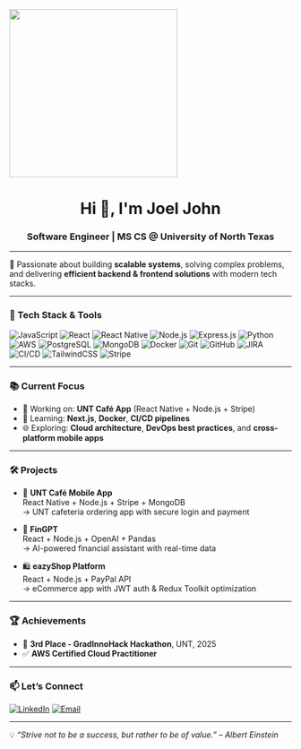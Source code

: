 <div align="left">
  <img src="https://github.com/user-attachments/assets/a55805c0-7ef2-4b90-bb31-a61d0ed9f882" width="300"/>
</div>

<h1 align="center">Hi 👋, I'm Joel John</h1>
<h3 align="center">Software Engineer | MS CS @ University of North Texas</h3>

---

🎯 Passionate about building **scalable systems**, solving complex problems, and delivering **efficient backend & frontend solutions** with modern tech stacks.

---

### 🚀 Tech Stack & Tools

<p align="left">
  <img src="https://img.shields.io/badge/JavaScript-F7DF1E?logo=javascript&logoColor=000" alt="JavaScript" />
  <img src="https://img.shields.io/badge/React-61DAFB?logo=react&logoColor=000" alt="React" />
  <img src="https://img.shields.io/badge/React_Native-20232A?logo=react&logoColor=61DAFB" alt="React Native" />
  <img src="https://img.shields.io/badge/Node.js-339933?logo=nodedotjs&logoColor=fff" alt="Node.js" />
  <img src="https://img.shields.io/badge/Express.js-000000?logo=express&logoColor=white" alt="Express.js" />
  <img src="https://img.shields.io/badge/Python-3776AB?logo=python&logoColor=fff" alt="Python" />
  <img src="https://img.shields.io/badge/AWS-232F3E?logo=amazonaws&logoColor=white" alt="AWS" />
  <img src="https://img.shields.io/badge/PostgreSQL-4169E1?logo=postgresql&logoColor=fff" alt="PostgreSQL" />
  <img src="https://img.shields.io/badge/MongoDB-47A248?logo=mongodb&logoColor=fff" alt="MongoDB" />
  <img src="https://img.shields.io/badge/Docker-2496ED?logo=docker&logoColor=fff" alt="Docker" />
  <img src="https://img.shields.io/badge/Git-F05032?logo=git&logoColor=fff" alt="Git" />
  <img src="https://img.shields.io/badge/GitHub-181717?logo=github&logoColor=fff" alt="GitHub" />
  <img src="https://img.shields.io/badge/JIRA-0052CC?logo=jira&logoColor=fff" alt="JIRA" />
  <img src="https://img.shields.io/badge/CI/CD-GitHub%20Actions-blue?logo=githubactions&logoColor=white" alt="CI/CD" />
  <img src="https://img.shields.io/badge/TailwindCSS-06B6D4?logo=tailwindcss&logoColor=fff" alt="TailwindCSS" />
  <img src="https://img.shields.io/badge/Stripe-008CDD?logo=stripe&logoColor=white" alt="Stripe" />
</p>

---

### 📚 Current Focus

- 🔭 Working on: **UNT Café App** (React Native + Node.js + Stripe)
- 🧠 Learning: **Next.js**, **Docker**, **CI/CD pipelines**
- 🌐 Exploring: **Cloud architecture**, **DevOps best practices**, and **cross-platform mobile apps**

---

### 🛠️ Projects

- 🧾 **UNT Café Mobile App**  
  React Native + Node.js + Stripe + MongoDB  
  → UNT cafeteria ordering app with secure login and payment

- 💸 **FinGPT**  
  React + Node.js + OpenAI + Pandas  
  → AI-powered financial assistant with real-time data

- 🛍️ **eazyShop Platform**  
  React + Node.js + PayPal API  
  → eCommerce app with JWT auth & Redux Toolkit optimization

---

### 🏆 Achievements

- 🥉 **3rd Place - GradInnoHack Hackathon**, UNT, 2025  
- ✅ **AWS Certified Cloud Practitioner**

---

### 📫 Let’s Connect

[![LinkedIn](https://img.shields.io/badge/LinkedIn-blue?logo=linkedin&logoColor=white)](https://www.linkedin.com/in/joel-john-9b9348200/)
[![Email](https://img.shields.io/badge/Gmail-D14836?logo=gmail&logoColor=white)](mailto:joeljohn7619@gmail.com)

---

💡 *“Strive not to be a success, but rather to be of value.” – Albert Einstein*

